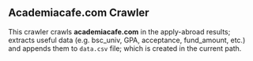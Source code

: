 <h2>Academiacafe.com Crawler</h2>

This crawler crawls **academiacafe.com** in the apply-abroad results; extracts useful data (e.g. bsc_univ, GPA, acceptance, fund_amount, etc.)
and appends them to `data.csv` file; which is created in the current path.